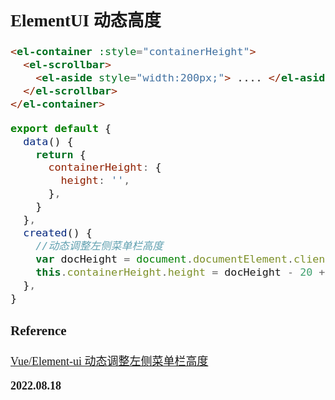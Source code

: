 <font size=4 face='楷体'>

## ElementUI 动态高度

```html
<el-container :style="containerHeight">
  <el-scrollbar>
    <el-aside style="width:200px;"> .... </el-aside>
  </el-scrollbar>
</el-container>
```

```javascript
export default {
  data() {
    return {
      containerHeight: {
        height: '',
      },
    }
  },
  created() {
    //动态调整左侧菜单栏高度
    var docHeight = document.documentElement.clientHeight
    this.containerHeight.height = docHeight - 20 + 'px'
  },
}
```

### Reference

[Vue/Element-ui 动态调整左侧菜单栏高度](https://blog.csdn.net/SmartJunTao/article/details/108216851)

**2022.08.18**
